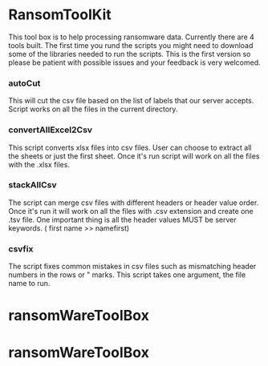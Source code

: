 # RansomToolKit
This tool box is to help processing ransomware data.
Currently there are 4 tools built.
The first time you rund the scripts you might need to download some of the libraries needed to run the scripts.
This is the first version so please be patient with possible issues and your feedback is very welcomed.

### autoCut
This will cut the csv file based on the list of labels that our server accepts.
Script works on all the files in the current directory.

### convertAllExcel2Csv
This script converts xlsx files into csv files.
User can choose to extract all the sheets or just the first sheet.
Once it's run script will work on all the files with the .xlsx files.

### stackAllCsv
The script can merge csv files with different headers or header value order.
Once it's run it will work on all the files with .csv extension and create one .tsv file.
One important thing is all the header values MUST be server keywords. ( first name >> namefirst) 


### csvfix
The script fixes common mistakes in csv files such as mismatching header numbers in the rows or " marks. 
This script takes one argument, the file name to run. 

# ransomWareToolBox
# ransomWareToolBox
